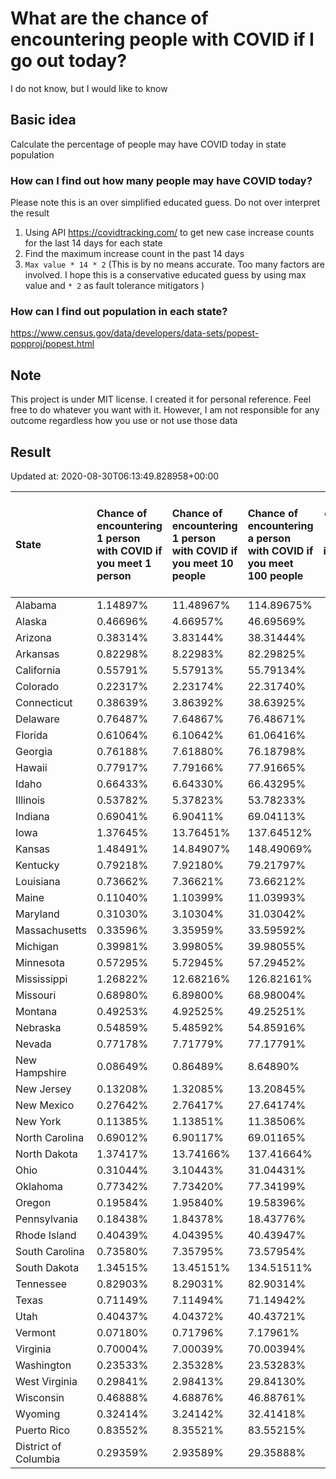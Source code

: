 # What are the chance of encountering people with COVID if I go out today?
I do not know, but I would like to know

## Basic idea
Calculate the percentage of people may have COVID today in state population

### How can I find out how many people may have COVID today?
Please note this is an over simplified educated guess. Do not over interpret the result 
1. Using API https://covidtracking.com/ to get new case increase counts for the last 14 days for each state
2. Find the maximum increase count in the past 14 days
3. `Max value * 14 * 2` (This is by no means accurate. Too many factors are involved. I hope this is a conservative educated guess by using max value and `* 2` as fault tolerance mitigators ) 

### How can I find out population in each state?
https://www.census.gov/data/developers/data-sets/popest-popproj/popest.html

## Note
This project is under MIT license. I created it for personal reference. Feel free to do whatever you want with it. However, I am not responsible for any outcome regardless how you use or not use those data 

## Result

 Updated at: 2020-08-30T06:13:49.828958+00:00

| State                | Chance of encountering 1 person with COVID if you meet 1 person   | Chance of encountering 1 person with COVID if you meet 10 people   | Chance of encountering a person with COVID if you meet 100 people   |   Max count of new case increase in the past 14 days |   Estimated people count with COVID |
|:---------------------|:------------------------------------------------------------------|:-------------------------------------------------------------------|:--------------------------------------------------------------------|-----------------------------------------------------:|------------------------------------:|
| Alabama              | 1.14897%                                                          | 11.48967%                                                          | 114.89675%                                                          |                                                 2012 |                               56336 |
| Alaska               | 0.46696%                                                          | 4.66957%                                                           | 46.69569%                                                           |                                                  122 |                                3416 |
| Arizona              | 0.38314%                                                          | 3.83144%                                                           | 38.31444%                                                           |                                                  996 |                               27888 |
| Arkansas             | 0.82298%                                                          | 8.22983%                                                           | 82.29825%                                                           |                                                  887 |                               24836 |
| California           | 0.55791%                                                          | 5.57913%                                                           | 55.79134%                                                           |                                                 7873 |                              220444 |
| Colorado             | 0.22317%                                                          | 2.23174%                                                           | 22.31740%                                                           |                                                  459 |                               12852 |
| Connecticut          | 0.38639%                                                          | 3.86392%                                                           | 38.63925%                                                           |                                                  492 |                               13776 |
| Delaware             | 0.76487%                                                          | 7.64867%                                                           | 76.48671%                                                           |                                                  266 |                                7448 |
| Florida              | 0.61064%                                                          | 6.10642%                                                           | 61.06416%                                                           |                                                 4684 |                              131152 |
| Georgia              | 0.76188%                                                          | 7.61880%                                                           | 76.18798%                                                           |                                                 2889 |                               80892 |
| Hawaii               | 0.77917%                                                          | 7.79166%                                                           | 77.91665%                                                           |                                                  394 |                               11032 |
| Idaho                | 0.66433%                                                          | 6.64330%                                                           | 66.43295%                                                           |                                                  424 |                               11872 |
| Illinois             | 0.53782%                                                          | 5.37823%                                                           | 53.78233%                                                           |                                                 2434 |                               68152 |
| Indiana              | 0.69041%                                                          | 6.90411%                                                           | 69.04113%                                                           |                                                 1660 |                               46480 |
| Iowa                 | 1.37645%                                                          | 13.76451%                                                          | 137.64512%                                                          |                                                 1551 |                               43428 |
| Kansas               | 1.48491%                                                          | 14.84907%                                                          | 148.49069%                                                          |                                                 1545 |                               43260 |
| Kentucky             | 0.79218%                                                          | 7.92180%                                                           | 79.21797%                                                           |                                                 1264 |                               35392 |
| Louisiana            | 0.73662%                                                          | 7.36621%                                                           | 73.66212%                                                           |                                                 1223 |                               34244 |
| Maine                | 0.11040%                                                          | 1.10399%                                                           | 11.03993%                                                           |                                                   53 |                                1484 |
| Maryland             | 0.31030%                                                          | 3.10304%                                                           | 31.03042%                                                           |                                                  670 |                               18760 |
| Massachusetts        | 0.33596%                                                          | 3.35959%                                                           | 33.59592%                                                           |                                                  827 |                               23156 |
| Michigan             | 0.39981%                                                          | 3.99805%                                                           | 39.98055%                                                           |                                                 1426 |                               39928 |
| Minnesota            | 0.57295%                                                          | 5.72945%                                                           | 57.29452%                                                           |                                                 1154 |                               32312 |
| Mississippi          | 1.26822%                                                          | 12.68216%                                                          | 126.82161%                                                          |                                                 1348 |                               37744 |
| Missouri             | 0.68980%                                                          | 6.89800%                                                           | 68.98004%                                                           |                                                 1512 |                               42336 |
| Montana              | 0.49253%                                                          | 4.92525%                                                           | 49.25251%                                                           |                                                  188 |                                5264 |
| Nebraska             | 0.54859%                                                          | 5.48592%                                                           | 54.85916%                                                           |                                                  379 |                               10612 |
| Nevada               | 0.77178%                                                          | 7.71779%                                                           | 77.17791%                                                           |                                                  849 |                               23772 |
| New Hampshire        | 0.08649%                                                          | 0.86489%                                                           | 8.64890%                                                            |                                                   42 |                                1176 |
| New Jersey           | 0.13208%                                                          | 1.32085%                                                           | 13.20845%                                                           |                                                  419 |                               11732 |
| New Mexico           | 0.27642%                                                          | 2.76417%                                                           | 27.64174%                                                           |                                                  207 |                                5796 |
| New York             | 0.11385%                                                          | 1.13851%                                                           | 11.38506%                                                           |                                                  791 |                               22148 |
| North Carolina       | 0.69012%                                                          | 6.90117%                                                           | 69.01165%                                                           |                                                 2585 |                               72380 |
| North Dakota         | 1.37417%                                                          | 13.74166%                                                          | 137.41664%                                                          |                                                  374 |                               10472 |
| Ohio                 | 0.31044%                                                          | 3.10443%                                                           | 31.04431%                                                           |                                                 1296 |                               36288 |
| Oklahoma             | 0.77342%                                                          | 7.73420%                                                           | 77.34199%                                                           |                                                 1093 |                               30604 |
| Oregon               | 0.19584%                                                          | 1.95840%                                                           | 19.58396%                                                           |                                                  295 |                                8260 |
| Pennsylvania         | 0.18438%                                                          | 1.84378%                                                           | 18.43776%                                                           |                                                  843 |                               23604 |
| Rhode Island         | 0.40439%                                                          | 4.04395%                                                           | 40.43947%                                                           |                                                  153 |                                4284 |
| South Carolina       | 0.73580%                                                          | 7.35795%                                                           | 73.57954%                                                           |                                                 1353 |                               37884 |
| South Dakota         | 1.34515%                                                          | 13.45151%                                                          | 134.51511%                                                          |                                                  425 |                               11900 |
| Tennessee            | 0.82903%                                                          | 8.29031%                                                           | 82.90314%                                                           |                                                 2022 |                               56616 |
| Texas                | 0.71149%                                                          | 7.11494%                                                           | 71.14942%                                                           |                                                 7368 |                              206304 |
| Utah                 | 0.40437%                                                          | 4.04372%                                                           | 40.43721%                                                           |                                                  463 |                               12964 |
| Vermont              | 0.07180%                                                          | 0.71796%                                                           | 7.17961%                                                            |                                                   16 |                                 448 |
| Virginia             | 0.70004%                                                          | 7.00039%                                                           | 70.00394%                                                           |                                                 2134 |                               59752 |
| Washington           | 0.23533%                                                          | 2.35328%                                                           | 23.53283%                                                           |                                                  640 |                               17920 |
| West Virginia        | 0.29841%                                                          | 2.98413%                                                           | 29.84130%                                                           |                                                  191 |                                5348 |
| Wisconsin            | 0.46888%                                                          | 4.68876%                                                           | 46.88761%                                                           |                                                  975 |                               27300 |
| Wyoming              | 0.32414%                                                          | 3.24142%                                                           | 32.41418%                                                           |                                                   67 |                                1876 |
| Puerto Rico          | 0.83552%                                                          | 8.35521%                                                           | 83.55215%                                                           |                                                  953 |                               26684 |
| District of Columbia | 0.29359%                                                          | 2.93589%                                                           | 29.35888%                                                           |                                                   74 |                                2072 |